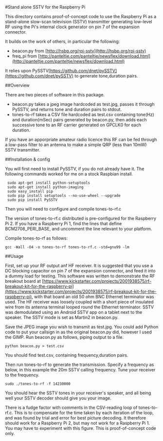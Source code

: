 #Stand alone SSTV for the Raspberry Pi

This directory contains proof-of-concept code to use the Raspberry Pi as a stand-alone slow-scan television (SSTV) transmitter generating low-level RF using the Pi's internal clock generator on pin 7 of the expansion connector.

It builds on the work of others, in particular the following:

* beacon.py from [http://hsbp.org/rpi-sstv](http://hsbp.org/rpi-sstv)
* freq_pi from [http://panteltje.com/panteltje/newsflex/download.html](http://panteltje.com/panteltje/newsflex/download.html)

It relies upon PySSTV[https://github.com/dnet/pySSTV](https://github.com/dnet/pySSTV) to generate tone,duration pairs.

##Overview

There are two pieces of software in this package.

* beacon.py takes a jpeg image hardcoded as test.jpg, passes it through PySSTV, and returns tone and duration pairs to stdout.
* tones-to-rf takes a CSV file hardcoded as test.csv containing tone(Hz) and duration(mSec) pairs generated by beacon.py,
then adds each successive tone to an RF carrier generated on GPCLK0 for each duration.

If you have an apporpriate amateur radio licence this RF can be fed through a low-pass filter to an antenna to make a simple QRP (less than 10mW) SSTV transmitter.

##Installation & config

You will first need to install PySSTV, if you do not already have it. The following commands worked for me on a stock Raspbian install.

```
 sudo apt-get install python-setuptools
 sudo apt-get install python-imaging
 sudo easy_install pip
 sudo pip install setuptools --no-use-wheel --upgrade
 sudo pip install PySSTV 
```

Then you will need to configure and compile tones-to-rf.c

The version of tones-to-rf.c distributed is pre-configured for the Raspberry Pi 2. If you have a Raspberry Pi 1, find the lines that define BCM2708_PERI_BASE, and uncomment the line relevant to your platform.

Compile tones-to-rf as follows:
```
gcc -Wall -O4 -o tones-to-rf tones-to-rf.c -std=gnu99 -lm
```

##Usage

First, set up your RF output anf HF receiver. It is suggested that you use a DC blocking capacitor on pin 7 of the expansion connector, and feed it into a dummy load for testing. This software was written to demonstrate the RF breakout board at [https://www.kickstarter.com/projects/2001938575/rf-breakout-kit-for-the-raspberry-pi](https://www.kickstarter.com/projects/2001938575/rf-breakout-kit-for-the-raspberry-pi), with that board an old 50 ohm BNC Ethernet terminator was used. The HF receiver was loosely coupled with a short piece of insulated wire from its antenna terminal looped round the Ethernet terminator. SSTV was demodulated using an Android SSTV app on a tablet next to the speaker. The SSTV mode is set as Martin2 in beacon.py.

Save the JPEG image you wish to transmit as test.jpg. You could add Python code to put your callsign in as the original beacon.py did, however I used the GIMP.
Run beacon.py as follows, piping output to a file.

```
python beacon.py > test.csv
```
You should find test.csv, containing frequency,duration pairs.

Then run tones-to-rf to generate the transmission. Specify a frequency as below, in this example the 20m SSTV calling frequency. Tune your receiver to the frequency.

```
sudo ./tones-to-rf -f 14230000
```

You should hear the SSTV tones in your receiver's speaker, and all being well your SSTV decoder should give you your image.

There is a fudge factor with comments in the CSV-reading loop of tones-to-rf.c. This is to compensate for the time taken by each iteration of the loop, and was found by trial and error for best picture decoding. It therefore should work for a Raspberry Pi 2, but may not work for a Raspberry Pi 1. You may have to experiment with this figure. This is proof-of-concept code only.















